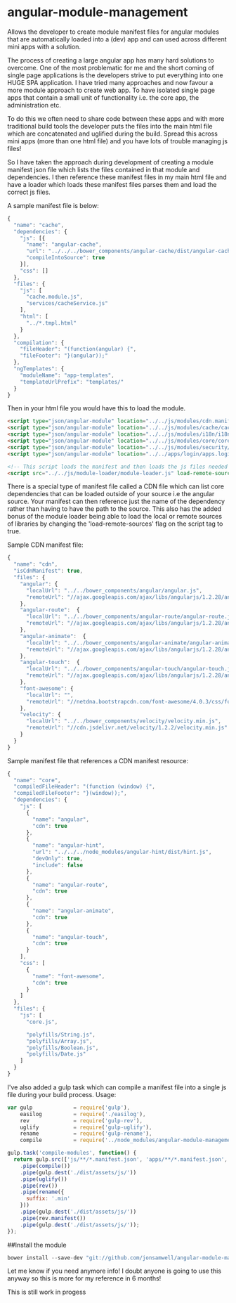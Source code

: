 # angular-module-management
Allows the developer to create module manifest files for angular modules that are automatically loaded into a (dev)
app and can used across different mini apps with a solution.

The process of creating a large angular app has many hard solutions to overcome.  One of the most problematic for me and the
short coming of single page applications is the developers strive to put everything into one HUGE SPA application.  I have
tried many approaches and now favour a more module approach to create web app.  To have isolated single page apps that
contain a small unit of functionality i.e. the core app, the administration etc.

To do this we often need to share code between these apps and with more traditional build tools the developer puts the
files into the main html file which are concatenated and uglified during the build.  Spread this across mini apps (more than
one html file) and you have lots of trouble managing js files!

So I have taken the approach during development of creating a module manifest json file which lists the files contained
in that module and dependencies.  I then reference these manifest files in my main html file and have a loader which loads
these manifest files parses them and load the correct js files.

A sample manifest file is below:

```javascript
{
  "name": "cache",
  "dependencies": {
    "js": [{
      "name": "angular-cache",
      "url": "../../../bower_components/angular-cache/dist/angular-cache.min.js",
      "compileIntoSource": true
    }],
    "css": []
  },
  "files": {
    "js": [
      "cache.module.js",
      "services/cacheService.js"
    ],
    "html": [
      "../*.tmpl.html"
    }
  },
  "compilation": {
    "fileHeader": "(function(angular) {",
    "fileFooter": "}(angular));"
  },
  "ngTemplates": {
    "moduleName": "app-templates",
    "templateUrlPrefix": "templates/"
  }
}
```

Then in your html file you would have this to load the module.

```html
<script type="json/angular-module" location="../../js/modules/cdn.manifest.json"></script>
<script type="json/angular-module" location="../../js/modules/cache/cache.manifest.json"></script>
<script type="json/angular-module" location="../../js/modules/i18n/i18n.manifest.json"></script>
<script type="json/angular-module" location="../../js/modules/core/core.manifest.json"></script>
<script type="json/angular-module" location="../../js/modules/security/security.manifest.json"></script>
<script type="json/angular-module" location="../../apps/login/apps.login.manifest.json"></script>

<!-- This script loads the manifest and then loads the js files needed -->
<script src="../../js/module-loader/module-loader.js" load-remote-sources="false"></script>
```

There is a special type of manifest file called a CDN file which can list core dependencies that can be loaded outside
of your source i.e the angular source.  Your manifest can then reference just the name of the dependency rather than
having to have the path to the source.  This also has the added bonus of the module loader being able to load the local
or remote sources of libraries by changing the 'load-remote-sources' flag on the script tag to true.

Sample CDN manifest file:

```javascript
{
  "name": "cdn",
  "isCdnManifest": true,
  "files": {
    "angular": {
      "localUrl": "../../bower_components/angular/angular.js",
      "remoteUrl": "//ajax.googleapis.com/ajax/libs/angularjs/1.2.28/angular.min.js"
    },
    "angular-route":  {
      "localUrl": "../../bower_components/angular-route/angular-route.js",
      "remoteUrl": "//ajax.googleapis.com/ajax/libs/angularjs/1.2.28/angular-route.min.js"
    },
    "angular-animate":  {
      "localUrl": "../../bower_components/angular-animate/angular-animate.js",
      "remoteUrl": "//ajax.googleapis.com/ajax/libs/angularjs/1.2.28/angular-animate.min.js"
    },
    "angular-touch":  {
      "localUrl": "../../bower_components/angular-touch/angular-touch.js",
      "remoteUrl": "//ajax.googleapis.com/ajax/libs/angularjs/1.2.28/angular-touch.min.js"
    },
    "font-awesome": {
      "localUrl": "",
      "remoteUrl": "//netdna.bootstrapcdn.com/font-awesome/4.0.3/css/font-awesome.css"
    },
    "velocity": {
      "localUrl": "../../bower_components/velocity/velocity.min.js",
      "remoteUrl": "//cdn.jsdelivr.net/velocity/1.2.2/velocity.min.js"
    }
  }
}
```

Sample manifest file that references a CDN manifest resource:

```javascript
{
  "name": "core",
  "compiledFileHeader": "(function (window) {",
  "compiledFileFooter": "}(window));",
  "dependencies": {
    "js": [
      {
        "name": "angular",
        "cdn": true
      },
      {
        "name": "angular-hint",
        "url": "../../../node_modules/angular-hint/dist/hint.js",
        "devOnly": true,
        "include": false
      },
      {
        "name": "angular-route",
        "cdn": true
      },
      {
        "name": "angular-animate",
        "cdn": true
      },
      {
        "name": "angular-touch",
        "cdn": true
      }
    ],
    "css": [
      {
        "name": "font-awesome",
        "cdn": true
      }
    ]
  },
  "files": {
    "js": [
      "core.js",

      "polyfills/String.js",
      "polyfills/Array.js",
      "polyfills/Boolean.js",
      "polyfills/Date.js"
    ]
  }
}
```

I've also added a gulp task which can compile a manifest file into a single js file during your build process.  Usage:

```javascript
var gulp             = require('gulp'),
    easilog          = require('./easilog'),
    rev              = require('gulp-rev'),
    uglify           = require('gulp-uglify'),
    rename           = require('gulp-rename'),
    compile          = require('../node_modules/angular-module-management/src/angular-module-management-compiler-gulp-task');

gulp.task('compile-modules', function() {
  return gulp.src(['js/**/*.manifest.json', 'apps/**/*.manifest.json', '!js/**/cdn.manifest.json'])
    .pipe(compile())
    .pipe(gulp.dest('./dist/assets/js/'))
    .pipe(uglify())
    .pipe(rev())
    .pipe(rename({
      suffix: '.min'
    }))
    .pipe(gulp.dest('./dist/assets/js/'))
    .pipe(rev.manifest())
    .pipe(gulp.dest('./dist/assets/js/'));
});
```

##Install the module

```javascript
bower install --save-dev "git://github.com/jonsamwell/angular-module-management.git#master"
```

Let me know if you need anymore info!  I doubt anyone is going to use this anyway so this is more for my reference in
6 months!

This is still work in progess
